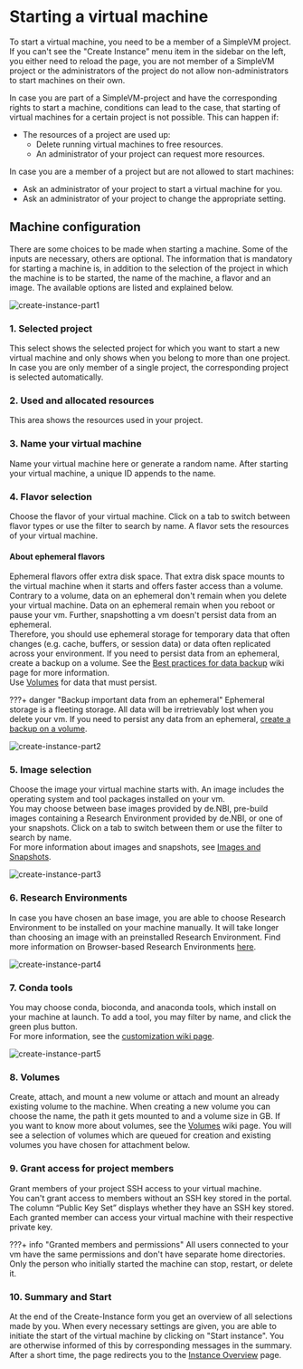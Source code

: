 # Starting a virtual machine

To start a virtual machine, you need to be a member of a SimpleVM project.
If you can't see the "Create Instance” menu item in the sidebar on the left, you either need to reload the page, you are not member of a SimpleVM project or the administrators of the project do not allow non-administrators to start machines on their own.

In case you are part of a SimpleVM-project and have the corresponding rights to start a machine, conditions can lead to the case, that starting of virtual machines for a certain project is not possible. This can happen if:

- The resources of a project are used up:
    - Delete running virtual machines to free resources.
    - An administrator of your project can request more resources. 

In case you are a member of a project but are not allowed to start machines:

- Ask an administrator of your project to start a virtual machine for you.
- Ask an administrator of your project to change the appropriate setting.

## Machine configuration

There are some choices to be made when starting a machine.
Some of the inputs are necessary, others are optional. 
The information that is mandatory for starting a machine is, in addition to the selection of the project in which the machine is to be started, the name of the machine, a flavor and an image.
The available options are listed and explained below.

![create-instance-part1](./img/create_instance/create-instance-part1.png)

### 1. Selected project

This select shows the selected project for which you want to start a new virtual machine and only shows when
you belong to more than one project. In case you are only member of a single project, the corresponding project is selected automatically.

### 2. Used and allocated resources

This area shows the resources used in your project.

### 3. Name your virtual machine

Name your virtual machine here or generate a random name. 
After starting your virtual machine, a unique ID appends to the name.

### 4. Flavor selection

Choose the flavor of your virtual machine.
Click on a tab to switch between flavor types or use the filter to search by name.
A flavor sets the resources of your virtual machine.

#### About ephemeral flavors

Ephemeral flavors offer extra disk space. 
That extra disk space mounts to the virtual machine when it starts and offers faster access than a volume.<br>
Contrary to a volume, data on an ephemeral don't remain when you delete your virtual machine.
Data on an ephemeral remain when you reboot or pause your vm.
Further, snapshotting a vm doesn't persist data from an ephemeral.<br>
Therefore, you should use ephemeral storage for temporary data that often changes
(e.g. cache, buffers, or session data) or data often replicated across your environment.
If you need to persist data from an ephemeral, create a backup on a volume.
See the [Best practices for data backup](./backup.md) wiki page for more information.<br>
Use [Volumes](#8-volumes) for data that must persist.

???+ danger "Backup important data from an ephemeral"
    Ephemeral storage is a fleeting storage. 
    All data will be irretrievably lost when you delete your vm.
    If you need to persist any data from an ephemeral, [create a backup on a volume](./backup.md).

![create-instance-part2](./img/create_instance/create-instance-part2.png)


### 5. Image selection

Choose the image your virtual machine starts with.
An image includes the operating system and tool packages installed on your vm.<br>
You may choose between base images provided by de.NBI, pre-build images containing a Research Environment
provided by de.NBI, or one of your snapshots.
Click on a tab to switch between them or use the filter to search by name.<br>
For more information about images and snapshots, see [Images and Snapshots](./snapshots.md).

![create-instance-part3](./img/create_instance/create-instance-part3.png)

### 6. Research Environments

In case you have chosen an base image, you are able to choose Research Environment to be installed on your machine manually.
It will take longer than choosing an image with an preinstalled Research Environment.
Find more information on Browser-based Research Environments [here](./customization.md#research-environments).

![create-instance-part4](./img/create_instance/create-instance-part4.png)

### 7. Conda tools

You may choose conda, bioconda, and anaconda tools, which install on your machine at launch.
To add a tool, you may filter by name, and click the green plus button.<br>
For more information, see the [customization wiki page](./customization.md#conda).

![create-instance-part5](./img/create_instance/create-instance-part5.png)

### 8. Volumes

Create, attach, and mount a new volume or attach and mount an already existing volume to the machine.
When creating a new volume you can choose the name, the path it gets mounted to and a volume size in GB.
If you want to know more about volumes, see the [Volumes](./volumes.md) wiki page.
You will see a selection of volumes which are queued for creation and existing volumes you have chosen for attachment below. 


### 9. Grant access for project members

Grant members of your project SSH access to your virtual machine.<br>
You can't grant access to members without an SSH key stored in the portal.
The column “Public Key Set” displays whether they have an SSH key stored.
Each granted member can access your virtual machine with their respective private key.

???+ info "Granted members and permissions"
    All users connected to your vm have the same permissions and don't have separate home directories.<br>
    Only the person who initially started the machine can stop, restart, or delete it.

### 10. Summary and Start

At the end of the Create-Instance form you get an overview of all selections made by you. 
When every necessary settings are given, you are able to initiate the start of the virtual machine by clicking on "Start instance".
You are otherwise informed of this by corresponding messages in the summary.
After a short time, the page redirects you to the [Instance Overview](./instance_overview.md) page.
